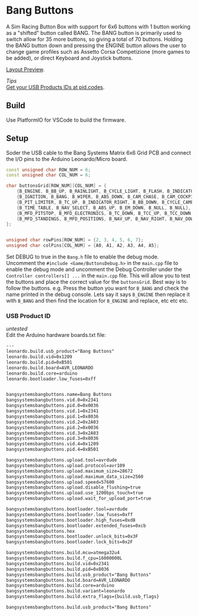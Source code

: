 # Bang Buttons

A Sim Racing Button Box with support for 6x6 buttons with 1 button working as a "shifted" button called BANG. The BANG button is primarily used to switch allow for 35 more buttons, so giving a total of 70 buttons. Holding the BANG button down and pressing the ENGINE button allows the user to change game profiles such as Assetto Corsa Competizione (more games to be added), or direct Keyboard and Joystick buttons.  

[Layout Preview](https://bang.systems/project/buttonbox#bangbuttons).  


_Tips_  
[Get your USB Products IDs at pid.codes](https://pid.codes).  


## Build
Use PlatformIO for VSCode to build the firmware.  

## Setup
Soder the USB cable to the Bang Systems Matrix 6x6 Grid PCB and connect the I/O pins to the Arduino Leonardo/Micro board.  
```cpp
const unsigned char ROW_NUM = 6;
const unsigned char COL_NUM = 6;

char buttonsGrid[ROW_NUM][COL_NUM] = {
	{B_ENGINE, B_BB_UP, B_RAINLIGHT, B_CYCLE_LIGHT, B_FLASH, B_INDICATOR_LEFT},
	{B_IGNITION, B_BANG, B_WIPER, B_ABS_DOWN, B_CAM_CHASE, B_CAM_COCKPIT},
	{B_PIT_LIMITER, B_TC_UP, B_INDICATOR_RIGHT, B_BB_DOWN, B_CYCLE_CAMERA, B_CAM_BONNET},
	{B_TIME_TABLE, B_NAV_SELECT, B_ABS_UP, B_EM_DOWN, B_NULL, B_NULL},
	{B_MFD_PITSTOP, B_MFD_ELECTRONICS, B_TC_DOWN, B_TCC_UP, B_TCC_DOWN, B_EM_UP},
	{B_MFD_STANDINGS, B_MFD_POSITIONS, B_NAV_UP, B_NAV_RIGHT, B_NAV_DOWN, B_NAV_LEFT}
};


unsigned char rowPins[ROW_NUM] = {2, 3, 4, 5, 6, 7};
unsigned char colPins[COL_NUM] = {A0, A1, A2, A3, A4, A5};
```

Set DEBUG to true in the ```Bang.h``` file to enable the debug mode.  
Uncomment the ```#include <Game/ButtonsDebug.h>``` in the ```main.cpp``` file to enable the debug mode and uncomment the Debug Controller under the ```Controller controllers[] ...``` in the ```main.cpp``` file. This will allow you to test the buttons and place the correct value for the ```buttonsGrid```. Best way is to follow the buttons. e.g. Press the button you want for ```B_BANG``` and check the name printed in the debug console. Lets say it says ```B_ENGINE``` then replace it with ```B_BANG``` and then find the location for ```B_ENGINE``` and replace, etc etc etc.  



### USB Product ID
_untested_  
Edit the Arduino hardware boards.txt file:  
```txt
---
leonardo.build.usb_product="Bang Buttons"
leonardo.build.vid=0x1209
leonardo.build.pid=0xB501
leonardo.build.board=AVR_LEONARDO
leonardo.build.core=arduino
leonardo.bootloader.low_fuses=0xff


bangsystemsbangbuttons.name=Bang Buttons
bangsystemsbangbuttons.vid.0=0x2341
bangsystemsbangbuttons.pid.0=0x0036
bangsystemsbangbuttons.vid.1=0x2341
bangsystemsbangbuttons.pid.1=0x8036
bangsystemsbangbuttons.vid.2=0x2A03
bangsystemsbangbuttons.pid.2=0x0036
bangsystemsbangbuttons.vid.3=0x2A03
bangsystemsbangbuttons.pid.3=0x8036
bangsystemsbangbuttons.vid.4=0x1209
bangsystemsbangbuttons.pid.4=0xB501

bangsystemsbangbuttons.upload.tool=avrdude
bangsystemsbangbuttons.upload.protocol=avr109
bangsystemsbangbuttons.upload.maximum_size=28672
bangsystemsbangbuttons.upload.maximum_data_size=2560
bangsystemsbangbuttons.upload.speed=57600
bangsystemsbangbuttons.upload.disable_flushing=true
bangsystemsbangbuttons.upload.use_1200bps_touch=true
bangsystemsbangbuttons.upload.wait_for_upload_port=true

bangsystemsbangbuttons.bootloader.tool=avrdude
bangsystemsbangbuttons.bootloader.low_fuses=0xff
bangsystemsbangbuttons.bootloader.high_fuses=0xd8
bangsystemsbangbuttons.bootloader.extended_fuses=0xcb
bangsystemsbangbuttons.hex
bangsystemsbangbuttons.bootloader.unlock_bits=0x3F
bangsystemsbangbuttons.bootloader.lock_bits=0x2F

bangsystemsbangbuttons.build.mcu=atmega32u4
bangsystemsbangbuttons.build.f_cpu=16000000L
bangsystemsbangbuttons.build.vid=0x2341
bangsystemsbangbuttons.build.pid=0x8036
bangsystemsbangbuttons.build.usb_product="Bang Buttons"
bangsystemsbangbuttons.build.board=AVR_LEONARDO
bangsystemsbangbuttons.build.core=arduino
bangsystemsbangbuttons.build.variant=leonardo
bangsystemsbangbuttons.build.extra_flags={build.usb_flags}

bangsystemsbangbuttons.build.usb_product="Bang Buttons"
```

